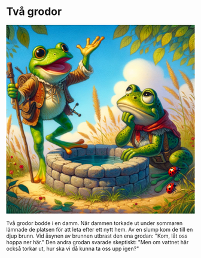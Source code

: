 # Två grodor

<img src="01.png" width="512">

Två grodor bodde i en damm. När dammen torkade ut under sommaren lämnade de platsen för att leta efter ett nytt hem. Av en slump kom de till en djup brunn. Vid åsynen av brunnen utbrast den ena grodan: "Kom, låt oss hoppa ner här." Den andra grodan svarade skeptiskt: "Men om vattnet här också torkar ut, hur ska vi då kunna ta oss upp igen?"
